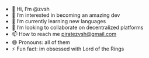 - 👋 Hi, I’m @zvsh
- 👀 I’m interested in becoming an amazing dev
- 🌱 I’m currently learning new languages
- 💞️ I’m looking to collaborate on decentralized platforms
- 📫 How to reach me piratezvsh@gmail.com
- 😄 Pronouns: all of them
- ⚡ Fun fact: im obsessed with Lord of the Rings

<!---
zvsh/zvsh is a ✨ special ✨ repository because its `README.md` (this file) appears on your GitHub profile.
You can click the Preview link to take a look at your changes.
--->
